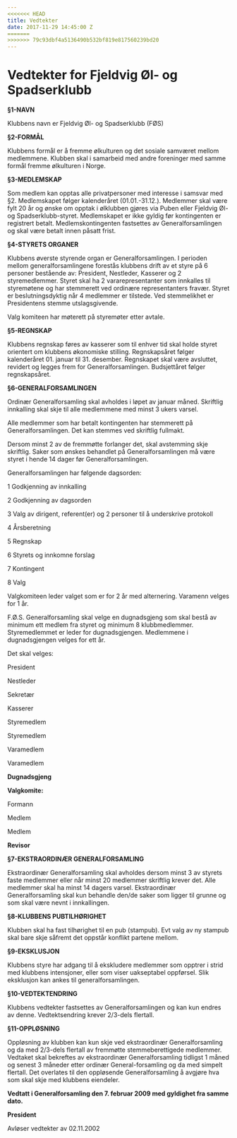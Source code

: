 ```yaml
---
<<<<<<< HEAD
title: Vedtekter
date: 2017-11-29 14:45:00 Z
=======
>>>>>>> 79c93dbf4a5136490b532bf819e817560239bd20
---
```


# Vedtekter for Fjeldvig Øl- og Spadserklubb

**§1-NAVN**

Klubbens navn er Fjeldvig Øl- og Spadserklubb (FØS)

**§2-FORMÅL**

Klubbens formål er å fremme ølkulturen og det sosiale samværet mellom medlemmene. Klubben skal i samarbeid med andre foreninger med samme formål fremme ølkulturen i Norge.

**§3-MEDLEMSKAP**

Som medlem kan opptas alle privatpersoner med interesse i samsvar med §2\. Medlemskapet følger kalenderåret (01.01.-31.12.). Medlemmer skal være fylt 20 år og ønske om opptak i ølklubben gjøres via Puben eller Fjeldvig Øl- og Spadserklubb-styret. Medlemskapet er ikke gyldig før kontingenten er registrert betalt. Medlemskontingenten fastsettes av Generalforsamlingen og skal være betalt innen påsatt frist.

**§4-STYRETS ORGANER**

Klubbens øverste styrende organ er Generalforsamlingen. I perioden mellom generalforsamlingene forestås klubbens drift av et styre på 6 personer bestående av: President, Nestleder, Kasserer og 2 styremedlemmer. Styret skal ha 2 vararepresentanter som innkalles til styremøtene og har stemmerett ved ordinære representanters fravær. Styret er beslutningsdyktig når 4 medlemmer er tilstede. Ved stemmelikhet er Presidentens stemme utslagsgivende.

Valg komiteen har møterett på styremøter etter avtale.

**§5-REGNSKAP**

Klubbens regnskap føres av kasserer som til enhver tid skal holde styret orientert om klubbens økonomiske stilling. Regnskapsåret følger kalenderåret 01\. januar til 31\. desember. Regnskapet skal være avsluttet, revidert og legges frem for Generalforsamlingen. Budsjettåret følger regnskapsåret.

**§6-GENERALFORSAMLINGEN**

Ordinær Generalforsamling skal avholdes i løpet av januar måned. Skriftlig innkalling skal skje til alle medlemmene med minst 3 ukers varsel.

Alle medlemmer som har betalt kontingenten har stemmerett på Generalforsamlingen. Det kan stemmes ved skriftlig fullmakt.

Dersom minst 2 av de fremmøtte forlanger det, skal avstemming skje skriftlig. Saker som ønskes behandlet på Generalforsamlingen må være styret i hende 14 dager før Generalforsamlingen.

Generalforsamlingen har følgende dagsorden:

1 Godkjenning av innkalling

2 Godkjenning av dagsorden

3 Valg av dirigent, referent(er) og 2 personer til å underskrive protokoll

4 Årsberetning

5 Regnskap

6 Styrets og innkomne forslag

7 Kontingent

8 Valg

Valgkomiteen leder valget som er for 2 år med alternering. Varamenn velges for 1 år.

F.Ø.S. Generalforsamling skal velge en dugnadsgjeng som skal bestå av minimum ett medlem fra styret og minimum 8 klubbmedlemmer. Styremedlemmet er leder for dugnadsgjengen. Medlemmene i dugnadsgjengen velges for ett år.

Det skal velges:

President

Nestleder

Sekretær

Kasserer

Styremedlem

Styremedlem

Varamedlem

Varamedlem

__Dugnadsgjeng__

__Valgkomite:__

Formann

Medlem

Medlem

__Revisor__

**§7-EKSTRAORDINÆR GENERALFORSAMLING**

Ekstraordinær Generalforsamling skal avholdes dersom minst 3 av styrets faste medlemmer eller når minst 20 medlemmer skriftlig krever det. Alle medlemmer skal ha minst 14 dagers varsel. Ekstraordinær Generalforsamling skal kun behandle den/de saker som ligger til grunne og som skal være nevnt i innkallingen.

**§8-KLUBBENS PUBTILHØRIGHET**

Klubben skal ha fast tilhørighet til en pub (stampub). Evt valg av ny stampub skal bare skje såfremt det oppstår konflikt partene mellom.

**§9-EKSKLUSJON**

Klubbens styre har adgang til å ekskludere medlemmer som opptrer i strid med klubbens intensjoner, eller som viser uakseptabel oppførsel. Slik eksklusjon kan ankes til generalforsamlingen.

**§10-VEDTEKTENDRING**

Klubbens vedtekter fastsettes av Generalforsamlingen og kan kun endres av denne. Vedtektsendring krever 2/3-dels flertall.

**§11-OPPLØSNING**

Oppløsning av klubben kan kun skje ved ekstraordinær Generalforsamling og da med 2/3-dels flertall av fremmøtte stemmeberettigede medlemmer. Vedtaket skal bekreftes av ekstraordinær Generalforsamling tidligst 1 måned og senest 3 måneder etter ordinær General-forsamling og da med simpelt flertall. Det overlates til den oppløsende Generalforsamling å avgjøre hva som skal skje med klubbens eiendeler.

**Vedtatt i Generalforsamling den 7\. februar 2009 med gyldighet fra samme dato.**

**President**

Avløser vedtekter av 02.11.2002